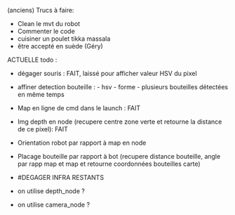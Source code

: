 (anciens) Trucs à faire:
- Clean le mvt du robot 
- Commenter le code
- cuisiner un poulet tikka massala
- être accepté en suède (Géry)



ACTUELLE todo :
- dégager souris : FAIT, laissé pour afficher valeur HSV du pixel
- affiner detection bouteille :
        - hsv
        - forme
        - plusieurs bouteilles détectées en même temps

- Map en ligne de cmd dans le launch : FAIT
- Img depth en node (recupere centre zone verte et retourne la distance de ce pixel): FAIT

- Orientation robot par rapport à map en node
- Placage bouteille par rapport à bot (recupere distance bouteille, angle par rapp map et map et retourne coordonnées bouteilles carte)

- #DEGAGER INFRA RESTANTS



- on utilise depth_node ?
- on utilise camera_node ?
